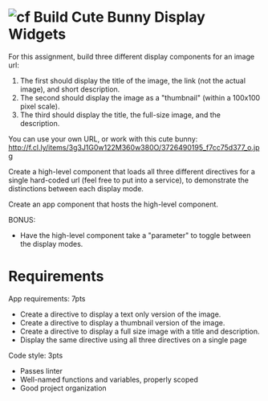 
![cf](http://i.imgur.com/7v5ASc8.png) Build Cute Bunny Display Widgets
===

For this assignment, build three different display components for an image url: 
 1. The first should display the title of the image, the link (not the  actual image), and short description.  
 1. The second should display the image as a "thumbnail" (within a 100x100 pixel scale). 
 1. The third should display the title, the full-size image, and the description. 

You can use your own URL, or work with this cute bunny: http://f.cl.ly/items/3g3J1G0w122M360w380O/3726490195_f7cc75d377_o.jpg 

Create a high-level component that loads all three different directives for a 
single hard-coded url (feel free to put into a service), to demonstrate the distinctions between each display mode.

Create an app component that hosts the high-level component.

BONUS:
* Have the high-level component take a "parameter" to toggle between the display modes.

# Requirements
App requirements: 7pts
  - Create a directive to display a text only version of the image.
  - Create a directive to display a thumbnail version of the image.
  - Create a directive to display a full size image with a title and description.
  - Display the same directive using all three directives on a single page

Code style: 3pts
  - Passes linter
  - Well-named functions and variables, properly scoped
  - Good project organization
